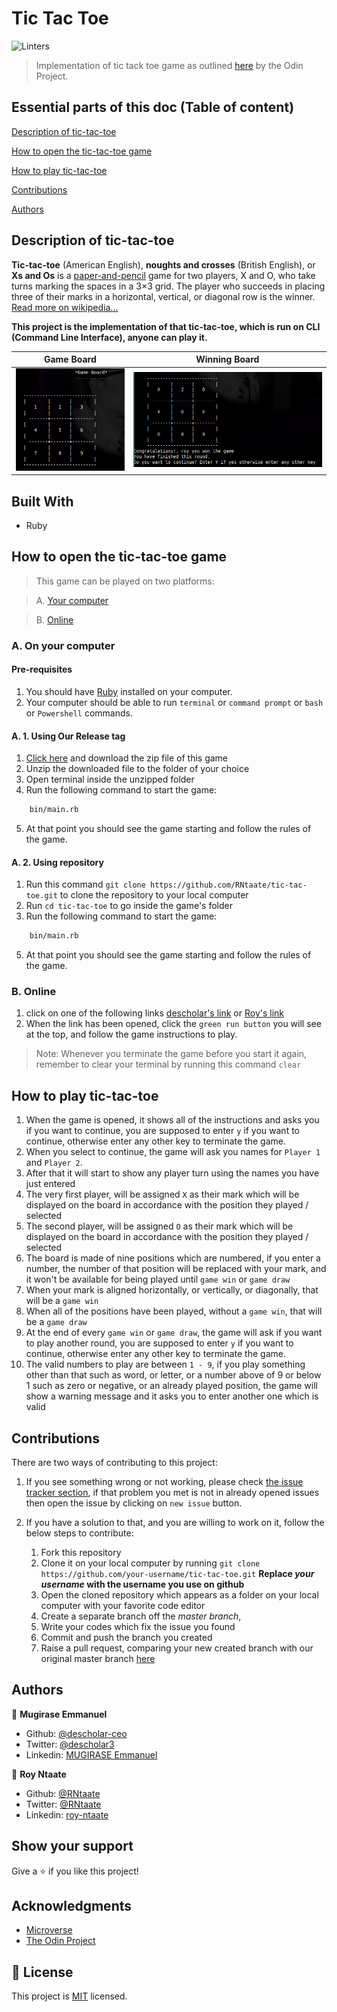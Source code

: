 # Tic Tac Toe
![Linters](https://github.com/RNtaate/tic-tac-toe/workflows/Linters/badge.svg)

> Implementation of tic tack toe game as outlined [here](https://www.theodinproject.com/courses/ruby-programming/lessons/oop) by the Odin Project.

## Essential parts of this doc (Table of content)
[Description of tic-tac-toe](#description-of-tic-tac-toe)

[How to open the tic-tac-toe game](#how-to-open-the-tic-tac-toe-game)

[How to play tic-tac-toe](#how-to-play-tic-tac-toe)

[Contributions](#contributions)

[Authors](#authors)

## Description of tic-tac-toe

**Tic-tac-toe** (American English), **noughts and crosses** (British English), or **Xs and Os** is a [paper-and-pencil](https://en.wikipedia.org/wiki/Paper-and-pencil_game) game for two players, X and O, who take turns marking the spaces in a 3×3 grid. The player who succeeds in placing three of their marks in a horizontal, vertical, or diagonal row is the winner. [Read more on wikipedia...](https://en.wikipedia.org/wiki/Tic-tac-toe)

**This project is the implementation of that tic-tac-toe, which is run on CLI (Command Line Interface), anyone can play it.**

|        Game Board          |          Winning Board        |
-----------------------------|--------------------------------
| ![](assets/game-board.png) | ![](assets/winning-board.png) |

## Built With
- Ruby

## How to open the tic-tac-toe game
> This game can be played on two platforms:

> A. [Your computer](#A.-On-your-computer)

> B. [Online](#B.-Online)

### A. On your computer

#### Pre-requisites
1. You should have [Ruby](https://www.ruby-lang.org/en/) installed on your computer.
1. Your computer should be able to run `terminal` or `command prompt` or `bash` or `Powershell` commands.

#### A. 1. Using Our Release tag
1. [Click here](https://github.com/RNtaate/tic-tac-toe/releases/tag/v1.0.0-beta) and download the zip file of this game
1. Unzip the downloaded file to the folder of your choice
1. Open terminal inside the unzipped folder
1. Run the following command to start the game:

```bash
    bin/main.rb
```
5. At that point you should see the game starting and follow the rules of the game.

#### A. 2. Using repository
1. Run this command `git clone https://github.com/RNtaate/tic-tac-toe.git` to clone the repository to your local computer
1. Run `cd tic-tac-toe` to go inside the game's folder
1. Run the following command to start the game:

```bash
    bin/main.rb
```
5. At that point you should see the game starting and follow the rules of the game.

### B. Online
1. click on one of the following links [descholar's link](https://repl.it/@descholarceo/tic-tac-toe#main.rb) or [Roy's link](https://repl.it/@RNtaate/tic-tac-toe#bin/main.rb)
1. When the link has been opened, click the `green run button` you will see at the top, and follow the game instructions to play.
> Note: Whenever you terminate the game before you start it again, remember to clear your terminal by running this command `clear`

## How to play tic-tac-toe
1. When the game is opened, it shows all of the instructions and asks you if you want to continue, you are supposed to enter `y` if you want to continue, otherwise enter any other key to terminate the game.
1. When you select to continue, the game will ask you names for `Player 1` and `Player 2`.
1. After that it will start to show any player turn using the names you have just entered
1. The very first player, will be assigned `X` as their mark which will be displayed on the board in accordance with the position they played / selected
1. The second player, will be assigned `O` as their mark which will be displayed on the board in accordance with the position they played / selected
1. The board is made of nine positions which are numbered, if you enter a number, the number of that position will be replaced with your mark, and it won't be available for being played until `game win` or `game draw`
1. When your mark is aligned horizontally, or vertically, or diagonally, that will be a `game win`
1. When all of the positions have been played, without a `game win`, that will be a `game draw`
1. At the end of every `game win` or `game draw`, the game will ask if you want to play another round, you are supposed to enter `y` if you want to continue, otherwise enter any other key to terminate the game.
1. The valid numbers to play are between `1 - 9`, if you play something other than that such as word, or letter, or a number above of 9 or below 1 such as zero or negative, or an already played position, the game will show a warning message and it asks you to enter another one which is valid

## Contributions

There are two ways of contributing to this project:

1.  If you see something wrong or not working, please check [the issue tracker section](https://github.com/RNtaate/tic-tac-toe/issues ), if that problem you met is not in already opened issues then open the issue by clicking on `new issue` button.

2.  If you have a solution to that, and you are willing to work on it, follow the below steps to contribute:
    1.  Fork this repository
    1.  Clone it on your local computer by running `git clone https://github.com/your-username/tic-tac-toe.git` __Replace *your username* with the username you use on github__
    1.  Open the cloned repository which appears as a folder on your local computer with your favorite code editor
    1.  Create a separate branch off the *master branch*,
    1.  Write your codes which fix the issue you found
    1.  Commit and push the branch you created
    1.  Raise a pull request, comparing your new created branch with our original master branch [here](https://github.com/RNtaate/tic-tac-toe)

## Authors

👤 **Mugirase Emmanuel**

- Github: [@descholar-ceo](https://github.com/descholar-ceo)
- Twitter: [@descholar3](https://twitter.com/descholar3)
- Linkedin: [MUGIRASE Emmanuel](https://www.linkedin.com/in/mugirase-emmanuel-a90b49143)

👤 **Roy Ntaate**

- Github: [@RNtaate](https://github.com/RNtaate)
- Twitter: [@RNtaate](https://twitter.com/RNtaate)
- Linkedin: [roy-ntaate](https://linkedin.com/in/roy-ntaate)


## Show your support

Give a ⭐️ if you like this project!

## Acknowledgments

- [Microverse](htttps:www.microverse.org)
- [The Odin Project](https://www.theodinproject.com/)

## 📝 License

This project is [MIT](lic.url) licensed.
